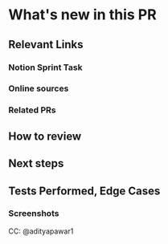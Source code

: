 [//]: # "These comments are meant for your reference. They are invisible and don't need to be deleted!"

# What's new in this PR

[//]: # "Describe what's new in this PR in a few lines. A description and bullet points for specifics will suffice."

## Relevant Links

### Notion Sprint Task

[//]: # 'Add the relevant Notion link(s) here'

### Online sources

[//]: # 'Optional - copy links to any tutorial or documentation that was useful to you when working on this PR'

### Related PRs

[//]: # "Optional - related PRs you're waiting on/ PRs that will conflict, etc; if this is a refactor, feel free to add PRs that previously modified this code"

## How to review

[//]: # 'The order in which to review files and what to expect when testing locally'

## Next steps

[//]: # "What's NOT in this PR, doesn't work yet, and/or still needs to be done"

## Tests Performed, Edge Cases

[//]: # 'Hopefully we will add a testing suite/CI soon, but until then note down the steps you took to test locally'

### Screenshots

[//]: # "Add screenshots of expected behavior - GIFs if you're feeling fancy!"

CC: @adityapawar1

[//]: # 'This tags in Adi as a default. Feel free to change, or add on anyone who you should be in on the conversation.'
